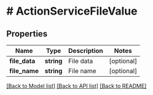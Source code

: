 # # ActionServiceFileValue

## Properties

Name | Type | Description | Notes
------------ | ------------- | ------------- | -------------
**file_data** | **string** | File data | [optional]
**file_name** | **string** | File name | [optional]

[[Back to Model list]](../../README.md#models) [[Back to API list]](../../README.md#endpoints) [[Back to README]](../../README.md)
